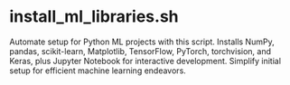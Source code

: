 # install_ml_libraries.sh
Automate setup for Python ML projects with this script. Installs NumPy, pandas, scikit-learn, Matplotlib, TensorFlow, PyTorch, torchvision, and Keras, plus Jupyter Notebook for interactive development. Simplify initial setup for efficient machine learning endeavors.
